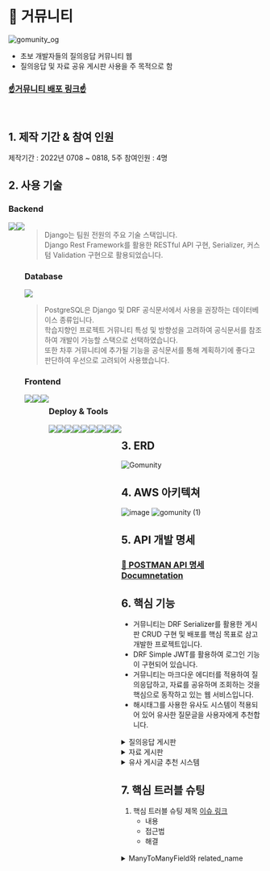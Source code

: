 # 🐢 거뮤니티
![gomunity_og](https://user-images.githubusercontent.com/97969957/185279549-76daa3f9-50dc-4eb7-b412-2f9faec1c2b3.png)  
- 초보 개발자들의 질의응답 커뮤니티 웹  
- 질의응답 및 자료 공유 게시판 사용을 주 목적으로 함  
  
### [☝거뮤니티 배포 링크☝](https://gomunity.shop)

<br>

## 1. 제작 기간 & 참여 인원

제작기간 : 2022년 0708 ~ 0818, 5주
참여인원 : 4명


## 2. 사용 기술

### Backend

<div style="display:flex">
    <img src="https://img.shields.io/badge/Python-3776AB?style=for-the-badge&logo=Python&logoColor=white">
    <img src="https://img.shields.io/badge/Django-092E20?style=for-the-badge&logo=Django&logoColor=white">
<div>

> Django는 팀원 전원의 주요 기술 스택입니다.  
> Django Rest Framework를 활용한 RESTful API 구현, Serializer, 커스텀 Validation 구현으로 활용되었습니다.

### Database

<img src="https://img.shields.io/badge/PostgreSQL-4169E1?style=for-the-badge&logo=PostgreSQL&logoColor=white">

> PostgreSQL은 Django 및 DRF 공식문서에서 사용을 권장하는 데이터베이스 종류입니다.  
> 학습지향인 프로젝트 거뮤니티 특성 및 방향성을 고려하여 공식문서를 참조하여 개발이 가능할 스택으로 선택하였습니다.  
> 또한 차후 거뮤니티에 추가될 기능을 공식문서를 통해 계획하기에 좋다고 판단하여 우선으로 고려되어 사용했습니다.

### Frontend

<div style="display:flex">
    <img src="https://img.shields.io/badge/HTML5-e34f26?style=for-the-badge&logo=HTML5&logoColor=white">
    <img src="https://img.shields.io/badge/CSS3-1572B6?style=for-the-badge&logo=CSS3&logoColor=white">
    <img src="https://img.shields.io/badge/Javascript-F7DF1E?style=for-the-badge&logo=JavaScript&logoColor=white">    
<div>

### Deploy & Tools

<div style="display:flex">
    <img src="https://img.shields.io/badge/Git-F05032?style=for-the-badge&logo=Git&logoColor=white">
    <img src="https://img.shields.io/badge/Sourcetree-0052CC?style=for-the-badge&logo=Sourcetree&logoColor=white">
    <img src="https://img.shields.io/badge/Github-181717?style=for-the-badge&logo=Github&logoColor=white">
    <img src="https://img.shields.io/badge/Visual Studio Code-007ACC?style=for-the-badge&logo=Visual Studio Code&logoColor=white">    
<div>
<div style="display:flex">
    <img src="https://img.shields.io/badge/Docker-2496ED?style=for-the-badge&logo=Docker&logoColor=white">
    <img src="https://img.shields.io/badge/Amazon EC2-FF9900?style=for-the-badge&logo=Amazon EC2&logoColor=white">
    <img src="https://img.shields.io/badge/Amazon S3-569A31?style=for-the-badge&logo=Amazon S3&logoColor=white">
    <img src="https://img.shields.io/badge/Gunicorn-499848?style=for-the-badge&logo=Gunicorn&logoColor=white">
    <img src="https://img.shields.io/badge/NGINX-009639?style=for-the-badge&logo=NGINX&logoColor=white">
<div>

## 3. ERD

![Gomunity](https://user-images.githubusercontent.com/97969957/185282933-80713a8e-cdf6-47c4-ba20-ef985fddf0d0.png)
    
## 4. AWS 아키텍쳐

![image](https://user-images.githubusercontent.com/97969957/185283041-45f4504d-e797-4714-9d7e-058568c20f8d.png)
![gomunity (1)](https://user-images.githubusercontent.com/97969957/187371617-783405eb-9ae5-4375-b042-f5de8c9c145c.png)


## 5. API 개발 명세
### [🚩 POSTMAN API 명세 Documnetation](https://documenter.getpostman.com/view/19965228/UzQpwndu)

## 6. 핵심 기능

- 거뮤니티는 DRF Serializer를 활용한 게시판 CRUD 구현 및 배포를 핵심 목표로 삼고 개발한 프로젝트입니다.
- DRF Simple JWT를 활용하여 로그인 기능이 구현되어 있습니다.
- 거뮤니티는 마크다운 에디터를 적용하여 질의응답하고, 자료를 공유하며 조회하는 것을 핵심으로 동작하고 있는 웹 서비스입니다. 
- 해시태그를 사용한 유사도 시스템이 적용되어 있어 유사한 질문글을 사용자에게 추천합니다.

<details>
<summary>질의응답 게시판</summary>
<div markdown="1">

### 1. 질문글 조회
        
사용자가 로그인 없이도 게시글을 조회할 수 있도록 Access Token 없이 GET 요청함
  
  **질문글 목록 조회** [🔥code](https://github.com/migdracios/gomunity_be/blob/cdd28297e5ca5c2b9d1293067ae67069c192678c/qna/views.py#L134-L138)
  
      - 질문글 Serializer를 사용하여, 작성된 게시글의 제목, 작성자, 좋아요수, 댓글수 데이터를 Return

  **질문글 상세 조회** [🔥code](https://github.com/migdracios/gomunity_be/blob/cdd28297e5ca5c2b9d1293067ae67069c192678c/qna/views.py#L38-L41)  
  
      - 질문글 Serializer를 사용하여, 작성된 게시글의 제목, 작성자, 작성일, 좋아요수, 댓글 목록, 내용 데이터를 Return
        
### 2. 질문글 작성 

**질문글 작성** [🔥code](https://github.com/migdracios/gomunity_be/blob/cdd28297e5ca5c2b9d1293067ae67069c192678c/qna/views.py#L43-L57)

    - 작성자, 제목, 해시태그, 내용, 썸네일 이미지를 Request
    - Serializer is_valid() 통과 후 save()메서드로 레코드 저장
    - 섬네일 이미지의 이름을 변경 후, boto3의 s3.upload_file() 메서드를 통하여 username/imagename 형태로 S3 저장
    - 200,400 status_code 및 메시지 리턴
  
### 3. 질문글 수정 

**질문글 수정** [🔥code](https://github.com/migdracios/gomunity_be/blob/cdd28297e5ca5c2b9d1293067ae67069c192678c/qna/views.py#L59-L74)

    - URL로 게시글 PK 요구
    - 작성자, 제목, 해시태그, 내용, 썸네일 이미지 중 일부를 Request
    - Serializer is_valid() 및 Partial 메서드를 사용하여 데이터 검증 이후 save()메서드로 업데이트
    - 섬네일 이미지의 이름을 변경 후, boto3의 s3.upload_file() 메서드를 통하여 username/imagename 형태로 S3 저장
    - 200,400 status_code 및 메시지 리턴
    
### 4. 질문글 삭제 

**질문글 삭제** [🔥code](https://github.com/migdracios/gomunity_be/blob/cdd28297e5ca5c2b9d1293067ae67069c192678c/qna/views.py#L76-L80)

    - URL로 게시글 PK 요구
    - 작성자 Request
    - 게시글의 레코드를 삭제, 200,400 status_code 및 메시지 리턴
    
### 5. 질문글 검색 

**질문글 검색** [🔥code](https://github.com/migdracios/gomunity_be/blob/cdd28297e5ca5c2b9d1293067ae67069c192678c/qna/views.py#L141-L145)

    - 검색 키워드 Request
    - 
    - DRF 제네릭뷰 서치필터를 사용하여 제목, 작성자, 내용 데이터와 일치하는 레코드를 클라이언트에 전달합니다.

</div>
</details>

<details>
<summary>자료 게시판</summary>
<div markdown="1">

1. 자료 조회 
    1. 자료 목록 조회 [📜코드링크](https://github.com/migdracios/gomunity_be/blob/cdd28297e5ca5c2b9d1293067ae67069c192678c/archive/views.py#L108-L111)
        - 사용자는 자료글의 목록을 조회할 수 있습니다.
        - 작성된 게시글의 제목, 작성자, 좋아요수 데이터를 시리얼라이저를 통해 클라이언트에 전달합니다.
    2. 자료 상세 조회 [📜코드링크](https://github.com/migdracios/gomunity_be/blob/cdd28297e5ca5c2b9d1293067ae67069c192678c/archive/views.py#L20-L23)
        - 사용자는 자료글의 상세 내용을 조회할 수 있습니다.
        - 작성된 게시글의 제목, 작성자, 좋아요수, 댓글, 내용 데이터를 시리얼라이저를 통해 클라이언트에 전달합니다.
2. 자료 작성 [📜코드링크](https://github.com/migdracios/gomunity_be/blob/cdd28297e5ca5c2b9d1293067ae67069c192678c/archive/views.py#L25-L32)
    - 사용자는 자료 작성페이지에서 입력한 데이터를 데이터베이스 레코드로 저장할 수 있습니다.
    - 게시글 작성에 성공하면 성공 메시지를 클라이언트에 전달합니다.
    - 게시글 작성에 실패하면 오류 내용을 메시지로 클라이언트에 전달합니다.
3. 자료 수정 [📜코드링크](https://github.com/migdracios/gomunity_be/blob/cdd28297e5ca5c2b9d1293067ae67069c192678c/archive/views.py#L34-L42)
    - 사용자는 작성된 자료글을 작성한 사용자로 제한하여 수정할 수 있습니다.
    - 사용자는 작성페이지를 통해서 기존 작성된 내용을 바탕으로 데이터를 수정하여 데이터베이스 레코드를 저장합니다.
4. 자료 삭제 [📜코드링크](https://github.com/migdracios/gomunity_be/blob/cdd28297e5ca5c2b9d1293067ae67069c192678c/archive/views.py#L44-L48)
    - 사용자는 작성된 자료글을 작성한 사용자로 제한하여 삭제할 수 있습니다.
    - 사용자는 자료글 상세 페이지에서 삭제버튼을 통하여 데이터베이스의 작성글 레코드를 삭제합니다.
    
</div>
</details>

<details>
<summary>유사 게시글 추천 시스템</summary>
<div markdown="1">



</div>
</details>
    
    

## 7. 핵심 트러블 슈팅

1. 핵심 트러블 슈팅 제목 [이슈 링크]()
    - 내용
    - 접근법
    - 해결
  
  
<details>
<summary>ManyToManyField와 related_name</summary>
<div markdown="1">

---

### ✍상황

- 사용자가 질문글과 답글을 작성하면, 다른 사용자는 좋아요를 각각 질문글과 답글에 상호작용할 수 있음
- 그렇기 때문에 질문글과 답글에 각각 좋아요 필드가 필요함
- 사용자-질문글 테이블에 M:M으로 연결되는 `질문글 좋아요 테이블`과 사용자-답글 테이블에 M:M으로 연결되는 `답글 좋아요 테이블`을 각각 생성하고 싶음
- ERD 대로 코드를 작성하고, migrations을 하는 중 하기와 같은 오류코드를 뱉어냈다.

![Untitled](https://user-images.githubusercontent.com/97969957/186821329-a9a492ae-bac0-427b-b33c-39d6e0d5c066.png)

```python
class QnAQuestion(models.Model):
    user = models.ForeignKey(UserModel, verbose_name="질문작성자", on_delete=models.CASCADE)
    title = models.CharField("제목", max_length=100)
    content = models.TextField("질문글")
    like = models.ManyToManyField(UserModel, through="QuestionLike")
    created_at = models.DateTimeField("생성시간", auto_now_add=True)
    updated_at = models.DateTimeField("수정시간", auto_now=True)

    def __str__(self):
        return f"작성된 질문은 {self.title} 입니다"
```

- 작성된 ERD대로 ManyToMany 필드를 작성하려고 하자 오류가 발생하면서 마이그레이션이 실행되지 않았음

### ✍오류코드

![Untitle1d](https://user-images.githubusercontent.com/97969957/186821341-753f6c3c-f7f1-4c8a-aca2-2c48f802b402.png)

### ✍트러블슈팅

[점프 투 파이썬](https://wikidocs.net/71791)

- 구글링을 통해 문제의 내용을 찾아보니 QnAQuestion 모델에서 사용한 user와 like 필드가 모두 UserModel과 연결이 되어있어서 생긴 문제
- `UserModel.qnaquestions_set`처럼 User모델을 통해서 데이터에 접근하려 할때 user를 기준으로 할지, like를 기준으로 해야할지 명확하지 않다는 것이 이유였다

### ✍해결

하나의 모델에서 참조하고 있는 유저모델이 두 개나 있다!

- ERD의 설계 상으로는 문제가 없었으나 물리적으로 모델을 생성할 때 각 필드가 참조하고 있는 모델이 동일하기 때문에 발생한 문제
- 그러나 모델을 생성하는 과정에서 발생한 문제로, 이는 하나의 모델이 **`역참조할 때`** 바라봐야 할 필드가 무엇인지 확실하게 정의해줘야 한다

related_name 메서드로 충돌 피하기

- ManyToMany 필드에 **`related_name을 지정해주는 것`**으로 충돌을 피할 수 있다.(다른 필드에서도 가능하지만, 이름을 굳이 추가적으로 바꿔주지는 않았다)

```jsx
like = models.ManyToManyField(UserModel, related_name='question_like', through="QuestionLike")
```

</div>
</details>
  
  
